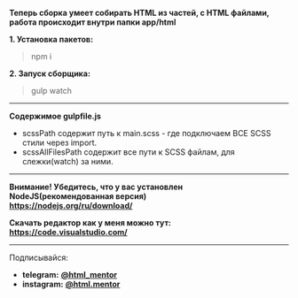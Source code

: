 **Теперь сборка умеет собирать HTML из частей, с HTML файлами, работа происходит внутри папки app/html**

**1. Установка пакетов:**
> npm i

**2. Запуск сборщика:**
> gulp watch

---
**Содержимое gulpfile.js**
- scssPath содержит путь к main.scss - где подключаем ВСЕ SCSS стили через import.
- scssAllFilesPath содержит все пути к SCSS файлам, для слежки(watch) за ними.

---
**Внимание! Убедитесь, что у вас установлен NodeJS(рекомендованная версия)**  
**https://nodejs.org/ru/download/**

**Скачать редактор как у меня можно тут:**  
**https://code.visualstudio.com/**


---
Подписывайся:
- **telegram:** **[@html_mentor](https://t.me/html_mentor)**
- **instagram:** **[@html.mentor](https://www.instagram.com/html.mentor)**
